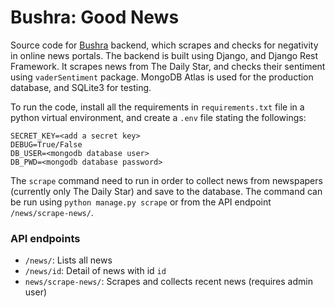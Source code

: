 # Bushra: Good News

Source code for [Bushra](https://bushra.com.bd) backend, which scrapes and checks for negativity in online news portals.
The backend is built using Django, and Django Rest Framework. It scrapes news from The Daily Star, and checks their
sentiment using `vaderSentiment` package. MongoDB Atlas is used for the production database, and SQLite3 for testing.

To run the code, install all the requirements in `requirements.txt` file in a python virtual environment, and create
a `.env` file stating the followings:

```
SECRET_KEY=<add a secret key>
DEBUG=True/False
DB_USER=<mongodb database user>
DB_PWD=<mongodb database password>
```

The `scrape` command need to run in order to collect news from newspapers (currently only The Daily Star) and save to
the database. The command can be run using `python manage.py scrape` or from the API endpoint `/news/scrape-news/`.

### API endpoints

* `/news/`: Lists all news
* `/news/id`: Detail of news with id `id`
* `news/scrape-news/`: Scrapes and collects recent news (requires admin user)
